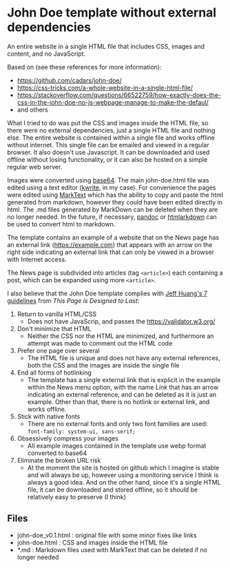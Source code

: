 # John Doe template without external dependencies

An entire website in a single HTML file that includes CSS, images and content, and no JavaScript.

Based on (see these references for more information):

- https://github.com/cadars/john-doe/
- https://css-tricks.com/a-whole-website-in-a-single-html-file/
- https://stackoverflow.com/questions/66522759/how-exactly-does-the-css-in-the-john-doe-no-js-webpage-manage-to-make-the-defaul/
- and others

What I tried to do was put the CSS and images inside the HTML file, so there were no external dependencies, just a single HTML file and nothing else. The entire website is contained within a single file and works offline without internet. This single file can be emailed and viewed in a regular browser. It also doesn't use Javascript. It can be downloaded and used offline without losing functionality, or it can also be hosted on a simple regular web server.

Images were converted using [base64](https://linux.die.net/man/1/base64). The main john-doe.html file was edited using a text editor ([kwrite](https://apps.kde.org/kwrite/), in my case). For convenience the pages were edited using [MarkText](https://github.com/marktext/marktext) which has the ability to copy and paste the html generated from markdown, however they could have been edited directly in html. The .md files generated by MarkDown can be deleted when they are no longer needed. In the future, if necessary, [pandoc](https://pandoc.org/try/) or [htmlarkdown](https://evitanrelta.github.io/htmlarkdown/) can be used to convert html to markdown.

The template contains an example of a website that on the News page has an external link (https://example.com) that appears with an arrow on the right side indicating an external link that can only be viewed in a browser with Internet access.

The News page is subdivided into articles (tag `<article>`) each containing a post, which can be expanded using more `<article>`.

I also believe that the John Doe template complies with [Jeff Huang's 7 guidelines](https://jeffhuang.com/designed_to_last/) from *This Page is Designed to Last*:

1. Return to vanilla HTML/CSS
   - Does not have JavaScrip, and passes the https://validator.w3.org/
2. Don't minimize that HTML
   - Neither the CSS nor the HTML are minimized, and furthermore an attempt was made to comment out the HTML code
3. Prefer one page over several
   - The HTML file is unique and does not have any external references, both the CSS and the images are inside the single file
4. End all forms of hotlinking
   - The template has a single external link that is explicit in the example within the News menu option, with the name *Link* that has an arrow indicating an external reference, and can be deleted as it is just an example. Other than that, there is no hotlink or external link, and works offline.
5. Stick with native fonts
   - There are no external fonts and only two font families are used: `font-family: system-ui, sans-serif;`
6. Obsessively compress your images
   - All example images contained in the template use webp format converted to base64
7. Eliminate the broken URL risk
   - At the moment the site is hosted on github which I imagine is stable and will always be up, however using a monitoring service I think is always a good idea. And on the other hand, since it's a single HTML file, it can be downloaded and stored offline, so it should be relatively easy to preserve (I think)

## Files

- john-doe_v0.1.html : original file with some minor fixes like links
- john-doe.html : CSS and images inside the HTML file
- *.md : Markdown files used with MarkText that can be deleted if no longer needed